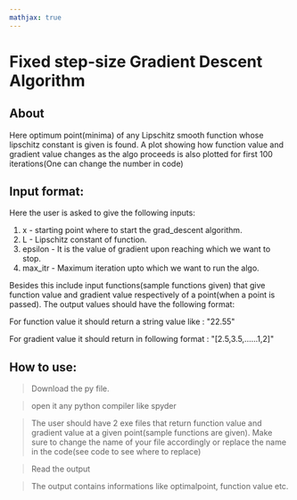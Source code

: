 ```yaml
---
mathjax: true
---
```

# Fixed step-size Gradient Descent Algorithm

## About
Here optimum point(minima) of any Lipschitz smooth function whose lipschitz constant is given is found. A plot showing how function value and gradient value changes
as the algo proceeds is also plotted for first 100 iterations(One can change the number in code)

## Input format:
Here the user is asked to give the following inputs:
1) x - starting point where to start the grad_descent algorithm.
2) L - Lipschitz constant of function.
3) epsilon - It is the value of gradient upon reaching which we want to stop.
4) max_itr - Maximum iteration upto which we want to run the algo.

Besides this include input functions(sample functions given) that give function value and gradient value respectively of a point(when a point is passed).
The output values should have the following format:

For function value it should return a string value like : "22.55"

For gradient value it should return in following format : "[2.5,3.5,......1,2]"

## How to use:
>Download the py file.

>open it any python compiler like spyder

>The user should have 2 exe files that return function value and gradient value at a given point(sample functions are given). Make sure to change the name of your file 
accordingly or replace the name in the code(see code to see where to replace)

>Read the output

>The output contains informations like optimalpoint, function value etc.
